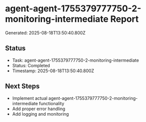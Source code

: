 # agent-agent-1755379777750-2-monitoring-intermediate Report

Generated: 2025-08-18T13:50:40.800Z

## Status
- Task: agent-agent-1755379777750-2-monitoring-intermediate
- Status: Completed
- Timestamp: 2025-08-18T13:50:40.800Z

## Next Steps
- Implement actual agent-agent-1755379777750-2-monitoring-intermediate functionality
- Add proper error handling
- Add logging and monitoring
